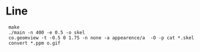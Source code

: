 # Line

     make
     ./main -n 400 -e 0.5 -o skel
     co.geomview -t -0.5 0 1.75 -n none -a appearence/a  -O -p cat *.skel
     convert *.ppm o.gif
